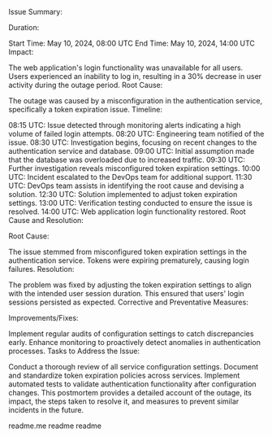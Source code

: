 Issue Summary:

Duration:

Start Time: May 10, 2024, 08:00 UTC
End Time: May 10, 2024, 14:00 UTC
Impact:

The web application's login functionality was unavailable for all users.
Users experienced an inability to log in, resulting in a 30% decrease in user activity during the outage period.
Root Cause:

The outage was caused by a misconfiguration in the authentication service, specifically a token expiration issue.
Timeline:

08:15 UTC: Issue detected through monitoring alerts indicating a high volume of failed login attempts.
08:20 UTC: Engineering team notified of the issue.
08:30 UTC: Investigation begins, focusing on recent changes to the authentication service and database.
09:00 UTC: Initial assumption made that the database was overloaded due to increased traffic.
09:30 UTC: Further investigation reveals misconfigured token expiration settings.
10:00 UTC: Incident escalated to the DevOps team for additional support.
11:30 UTC: DevOps team assists in identifying the root cause and devising a solution.
12:30 UTC: Solution implemented to adjust token expiration settings.
13:00 UTC: Verification testing conducted to ensure the issue is resolved.
14:00 UTC: Web application login functionality restored.
Root Cause and Resolution:

Root Cause:

The issue stemmed from misconfigured token expiration settings in the authentication service. Tokens were expiring prematurely, causing login failures.
Resolution:

The problem was fixed by adjusting the token expiration settings to align with the intended user session duration. This ensured that users' login sessions persisted as expected.
Corrective and Preventative Measures:

Improvements/Fixes:

Implement regular audits of configuration settings to catch discrepancies early.
Enhance monitoring to proactively detect anomalies in authentication processes.
Tasks to Address the Issue:

Conduct a thorough review of all service configuration settings.
Document and standardize token expiration policies across services.
Implement automated tests to validate authentication functionality after configuration changes.
This postmortem provides a detailed account of the outage, its impact, the steps taken to resolve it, and measures to prevent similar incidents in the future.







readme.me
readme
readme
